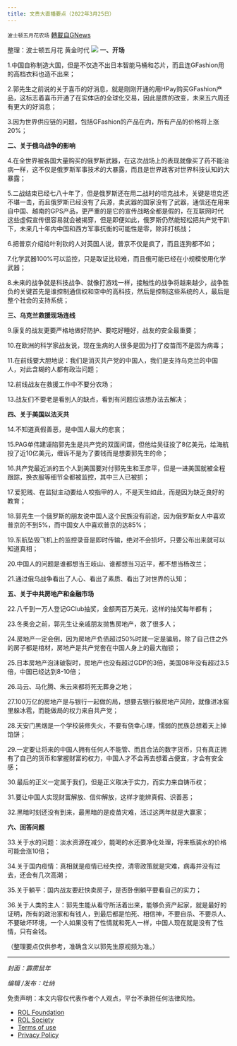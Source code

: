 ```yaml
---
title: 文贵大直播要点（2022年3月25日）
---
```

`波士顿五月花农场` [轉載自GNews](https://gnews.org/zh-hans/2229837/)

整理：波士顿五月花 黄金时代
![](https://assets.gnews.org/wp-content/uploads/2022/03/20220227-01.jpg)
**一、开场**

1.中国自称制造大国，但是不仅造不出日本智能马桶和芯片，而且连GFashion用的高档衣料也造不出来；

2.郭先生之前说的关于喜币的好消息，就是刚刚开通的用HPay购买GFashion产品，这标志着喜币开通了在实体店的全球化交易，因此是质的改变，未来五六周还有更大的好消息；

3.因为世界供应链的问题，包括GFashion的产品在内，所有产品的价格将上涨20%；

**二、关于俄乌战争的影响**

4.在全世界被各国大量购买的俄罗斯武器，在这次战场上的表现就像买了药不能治病一样，这不仅是俄罗斯军事技术的大暴露，而且是世界政客对世界科技认知的大暴露；

5.二战结束已经七八十年了，但是俄罗斯还在用二战时的坦克战术，关键是坦克还不堪一击，而且俄罗斯已经没有了兵源，卖武器的国家没有了武器，通信还在用来自中国、越南的GPS产品，更严重的是它的宣传战略全都是假的，在互联网时代这些虚假宣传很容易就会被揭穿，但是即便如此，俄罗斯仍然能轻松把共产党干趴下，未来几十年内中国和西方军事抗衡的可能性是零，除非打核战；

6.把普京介绍给叶利钦的人对英国人说，普京不仅是疯了，而且连狗都不如；

7.化学武器100%可以监控，只是取证比较难，而且俄可能已经在小规模使用化学武器；

8.未来的战争就是科技战争、就像打游戏一样，接触性的战争将越来越少，战争胜负的关键首先是谁控制通信权和空中的高科技，然后是控制这些系统的人，最后是整个社会的支持系统；

**三、乌克兰救援现场连线**

9.康复的战友更要严格地做好防护、要吃好睡好，战友的安全最重要；

10.在欧洲的科学家战友说，现在生病的人很多是因为打了疫苗而不是因为病毒；

11.在前线要大胆地说：我们是消灭共产党的中国人，我们是支持乌克兰的中国人，对此含糊的人都有政治问题；

12.前线战友在救援工作中不要分农场；

13.战友们不要老是看别人的缺点，看到有问题应该想办法去解决；

**四、关于美国以法灭共**

14.不知道真假善恶，是中国人最大的悲哀；

15.PAG单伟建诬陷郭先生是共产党的双面间谍，但他给吴征投了8亿美元，给海航投了近10亿美元，缠诉不是为了要钱而是想要郭先生的命；

16.共产党最近派的五个人到美国要对付郭先生和王彦平，但是一进美国就被全程跟踪，换衣服等细节全都被监控，其中三人已被抓；

17.爱犯贱、在监狱主动要给人咬指甲的人，不是天生如此，而是因为缺乏良好的教育；

18.郭先生一个俄罗斯的朋友说中国人这个民族没有前途，因为俄罗斯女人中喜欢普京的不到5%，而中国女人中喜欢普京的达85%；

19.东航坠毁飞机上的监控录音是即时传输，绝对不会损坏，只要公布出来就可以知道真相；

20.中国人的问题是谁都想当王岐山、谁都想当习近平，都不想当杨改兰；

21.通过俄乌战争看出了人心、看出了素质、看出了对世界的认知；

**五、关于中共房地产和金融市场**

22.八千到一万人登记GClub抽奖，金额两百万美元，这样的抽奖每年都有；

23.冬奥会之前，郭先生让亲戚朋友抛售房地产，救了很多人；

24.房地产一定会倒，因为房地产负债超过50%时就一定是骗局，除了自己住之外的房子都是棺材，房地产是共产党套在中国人身上的最大枷锁；

25.日本房地产泡沫破裂时，房地产也没有超过GDP的3倍，美国08年没有超过3.5倍，中国已经达到8-10倍；

26.马云、马化腾、朱云来都将死无葬身之地；

27.100万亿的房地产是与银行一起做的局，想要去银行躲房地产风险，就像进冰窖里躲冰雹，而能做局的权力来自共产党；

28.天安门黑烟是一个学校装修失火，不要有侥幸心理，懦弱的民族总想着天上掉馅饼；

29.一定要让将来的中国人拥有任何人不能管、而且合法的数字货币，只有真正拥有了自己的货币和掌握财富的权力，中国人才不会再去想着占便宜，才会有安全感；

30.最后的正义一定属于我们，但是正义取决于实力，而实力来自铸币权；

31.要让中国人实现财富解放、信仰解放，这样才能辨真假、识善恶；

32.黑暗时刻还没有到来，最黑暗的是疫苗灾难，活过这两年就是大赢家；

**六、回答问题**

33.关于水的问题：淡水资源在减少，能喝的水还要净化处理，将来瓶装水的价格可能会涨10倍；

34.关于国内疫情：真相就是疫情已经失控，清零政策就是灾难，病毒并没有过去，还会有几次高潮；

35.关于躺平：国内战友要赶快卖房子，是否卧倒躺平要看自己的实力；

36.关于人类的主人：郭先生能从看守所活着出来，能够负资产起家，就是最好的证明，所有的政治家和有钱人，到最后都是怕死、相信神，不要自杀、不要杀人、不要破坏环境，一个人如果没有了性情就和死人一样，中国人现在就是没有了性情，只有金钱。



（整理要点仅供参考，准确含义以郭先生原视频为准。）

* * *

*封面：霹雳鼠年*

*编辑 /发布：吐纳*

 

免责声明：本文内容仅代表作者个人观点，平台不承担任何法律风险。

- [ROL Foundation](https://rolfoundation.org/)
- [ROL Society](https://rolsociety.org/)
- [Terms of use](https://gnews.org/terms-of-use-3/)
- [Privacy Policy](https://gnews.org/privacy-policy/)
